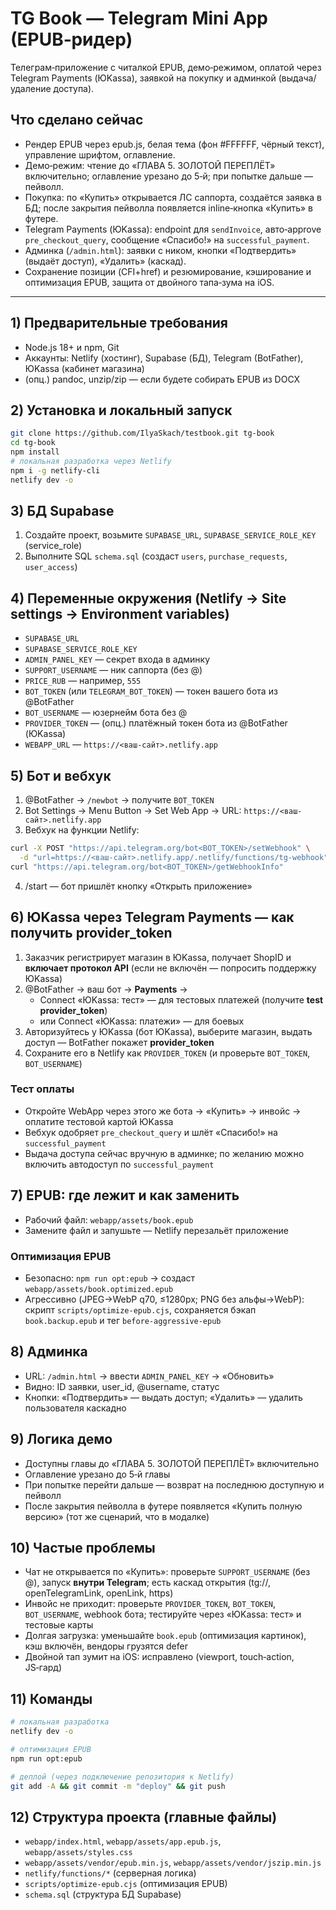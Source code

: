 # TG Book — Telegram Mini App (EPUB‑ридер)

Телеграм‑приложение с читалкой EPUB, демо‑режимом, оплатой через Telegram Payments (ЮKassa), заявкой на покупку и админкой (выдача/удаление доступа).

## Что сделано сейчас
- Рендер EPUB через epub.js, белая тема (фон #FFFFFF, чёрный текст), управление шрифтом, оглавление.
- Демо‑режим: чтение до «ГЛАВА 5. ЗОЛОТОЙ ПЕРЕПЛЁТ» включительно; оглавление урезано до 5‑й; при попытке дальше — пейволл.
- Покупка: по «Купить» открывается ЛС саппорта, создаётся заявка в БД; после закрытия пейволла появляется inline‑кнопка «Купить» в футере.
- Telegram Payments (ЮKassa): endpoint для `sendInvoice`, авто‑approve `pre_checkout_query`, сообщение «Спасибо!» на `successful_payment`.
- Админка (`/admin.html`): заявки с ником, кнопки «Подтвердить» (выдаёт доступ), «Удалить» (каскад).
- Сохранение позиции (CFI+href) и резюмирование, кэширование и оптимизация EPUB, защита от двойного тапа‑зума на iOS.

---

## 1) Предварительные требования
- Node.js 18+ и npm, Git
- Аккаунты: Netlify (хостинг), Supabase (БД), Telegram (BotFather), ЮKassa (кабинет магазина)
- (опц.) pandoc, unzip/zip — если будете собирать EPUB из DOCX

## 2) Установка и локальный запуск
```bash
git clone https://github.com/IlyaSkach/testbook.git tg-book
cd tg-book
npm install
# локальная разработка через Netlify
npm i -g netlify-cli
netlify dev -o
```

## 3) БД Supabase
1) Создайте проект, возьмите `SUPABASE_URL`, `SUPABASE_SERVICE_ROLE_KEY` (service_role)
2) Выполните SQL `schema.sql` (создаст `users`, `purchase_requests`, `user_access`)

## 4) Переменные окружения (Netlify → Site settings → Environment variables)
- `SUPABASE_URL`
- `SUPABASE_SERVICE_ROLE_KEY`
- `ADMIN_PANEL_KEY` — секрет входа в админку
- `SUPPORT_USERNAME` — ник саппорта (без @)
- `PRICE_RUB` — например, `555`
- `BOT_TOKEN` (или `TELEGRAM_BOT_TOKEN`) — токен вашего бота из @BotFather
- `BOT_USERNAME` — юзернейм бота без @
- `PROVIDER_TOKEN` — (опц.) платёжный токен бота из @BotFather (ЮKassa)
- `WEBAPP_URL` — `https://<ваш-сайт>.netlify.app`

## 5) Бот и вебхук
1) @BotFather → `/newbot` → получите `BOT_TOKEN`
2) Bot Settings → Menu Button → Set Web App → URL: `https://<ваш-сайт>.netlify.app`
3) Вебхук на функции Netlify:
```bash
curl -X POST "https://api.telegram.org/bot<BOT_TOKEN>/setWebhook" \
  -d "url=https://<ваш-сайт>.netlify.app/.netlify/functions/tg-webhook"
curl "https://api.telegram.org/bot<BOT_TOKEN>/getWebhookInfo"
```
4) /start — бот пришлёт кнопку «Открыть приложение»

## 6) ЮKassa через Telegram Payments — как получить provider_token
1) Заказчик регистрирует магазин в ЮKassa, получает ShopID и **включает протокол API** (если не включён — попросить поддержку ЮKassa)
2) @BotFather → ваш бот → **Payments** →
   - Connect «ЮKassa: тест» — для тестовых платежей (получите **test provider_token**)
   - или Connect «ЮKassa: платежи» — для боевых
3) Авторизуйтесь у ЮKassa (бот ЮKassa), выберите магазин, выдать доступ — BotFather покажет **provider_token**
4) Сохраните его в Netlify как `PROVIDER_TOKEN` (и проверьте `BOT_TOKEN`, `BOT_USERNAME`)

### Тест оплаты
- Откройте WebApp через этого же бота → «Купить» → инвойс → оплатите тестовой картой ЮKassa
- Вебхук одобряет `pre_checkout_query` и шлёт «Спасибо!» на `successful_payment`
- Выдача доступа сейчас вручную в админке; по желанию можно включить автодоступ по `successful_payment`

## 7) EPUB: где лежит и как заменить
- Рабочий файл: `webapp/assets/book.epub`
- Замените файл и запушьте — Netlify перезальёт приложение

### Оптимизация EPUB
- Безопасно: `npm run opt:epub` → создаст `webapp/assets/book.optimized.epub`
- Агрессивно (JPEG→WebP q70, ≤1280px; PNG без альфы→WebP): скрипт `scripts/optimize-epub.cjs`, сохраняется бэкап `book.backup.epub` и тег `before-aggressive-epub`

## 8) Админка
- URL: `/admin.html` → ввести `ADMIN_PANEL_KEY` → «Обновить»
- Видно: ID заявки, user_id, @username, статус
- Кнопки: «Подтвердить» — выдать доступ; «Удалить» — удалить пользователя каскадно

## 9) Логика демо
- Доступны главы до «ГЛАВА 5. ЗОЛОТОЙ ПЕРЕПЛЁТ» включительно
- Оглавление урезано до 5‑й главы
- При попытке перейти дальше — возврат на последнюю доступную и пейволл
- После закрытия пейволла в футере появляется «Купить полную версию» (тот же сценарий, что в модалке)

## 10) Частые проблемы
- Чат не открывается по «Купить»: проверьте `SUPPORT_USERNAME` (без @), запуск **внутри Telegram**; есть каскад открытия (tg://, openTelegramLink, openLink, https)
- Инвойс не приходит: проверьте `PROVIDER_TOKEN`, `BOT_TOKEN`, `BOT_USERNAME`, webhook бота; тестируйте через «ЮKassa: тест» и тестовые карты
- Долгая загрузка: уменьшайте `book.epub` (оптимизация картинок), кэш включён, вендоры грузятся defer
- Двойной тап зумит на iOS: исправлено (viewport, touch‑action, JS‑гард)

## 11) Команды
```bash
# локальная разработка
netlify dev -o

# оптимизация EPUB
npm run opt:epub

# деплой (через подключение репозитория к Netlify)
git add -A && git commit -m "deploy" && git push
```

## 12) Структура проекта (главные файлы)
- `webapp/index.html`, `webapp/assets/app.epub.js`, `webapp/assets/styles.css`
- `webapp/assets/vendor/epub.min.js`, `webapp/assets/vendor/jszip.min.js`
- `netlify/functions/*` (серверная логика)
- `scripts/optimize-epub.cjs` (оптимизация EPUB)
- `schema.sql` (структура БД Supabase)
